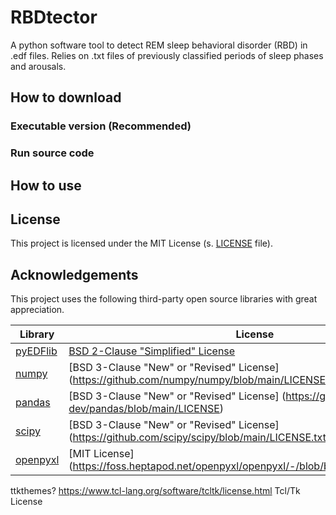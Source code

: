 # RBDtector

A python software tool to detect REM sleep behavioral disorder (RBD) in .edf files. 
Relies on .txt files of previously classified periods of sleep phases and arousals.

## How to download
### Executable version (Recommended)

### Run source code 


## How to use


## License
This project is licensed under the MIT License (s. [LICENSE](LICENSE) file).

## Acknowledgements

This project uses the following third-party open source libraries with great appreciation.

| Library   | License   |
| ---       | ---       |
| [pyEDFlib](https://github.com/holgern/pyedflib)      | [BSD 2-Clause "Simplified" License](https://github.com/holgern/pyedflib/blob/master/LICENSE)    |
| [numpy](https://github.com/numpy/numpy)              | [BSD 3-Clause "New" or "Revised" License] (https://github.com/numpy/numpy/blob/main/LICENSE.txt)|
| [pandas](https://github.com/pandas-dev/pandas)       | [BSD 3-Clause "New" or "Revised" License] (https://github.com/pandas-dev/pandas/blob/main/LICENSE)|
| [scipy](https://github.com/scipy/scipy)              | [BSD 3-Clause "New" or "Revised" License] (https://github.com/scipy/scipy/blob/main/LICENSE.txt)|
| [openpyxl](https://foss.heptapod.net/openpyxl/openpyxl)       | [MIT License] (https://foss.heptapod.net/openpyxl/openpyxl/-/blob/branch/3.0/LICENCE.rst)|
ttkthemes? https://www.tcl-lang.org/software/tcltk/license.html
Tcl/Tk License

